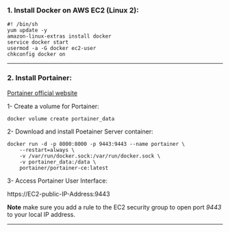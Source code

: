 ### 1. Install Docker on AWS EC2 (Linux 2):

```
#! /bin/sh
yum update -y
amazon-linux-extras install docker
service docker start
usermod -a -G docker ec2-user
chkconfig docker on
```
---

### 2. Install Portainer:

[Portainer official website](https://docs.portainer.io/v/ce-2.9/start/install/server/docker/linux)



1- Create a volume for Portainer:

```
docker volume create portainer_data
```

2- Download and install Poetainer Server container:

```
docker run -d -p 8000:8000 -p 9443:9443 --name portainer \
    --restart=always \
    -v /var/run/docker.sock:/var/run/docker.sock \
    -v portainer_data:/data \
    portainer/portainer-ce:latest
```

3- Access Portainer User Interface:

https://EC2-public-IP-Address:9443


**Note** make sure you add a rule to the EC2 security group to open port *9443* to your local IP address. 

---